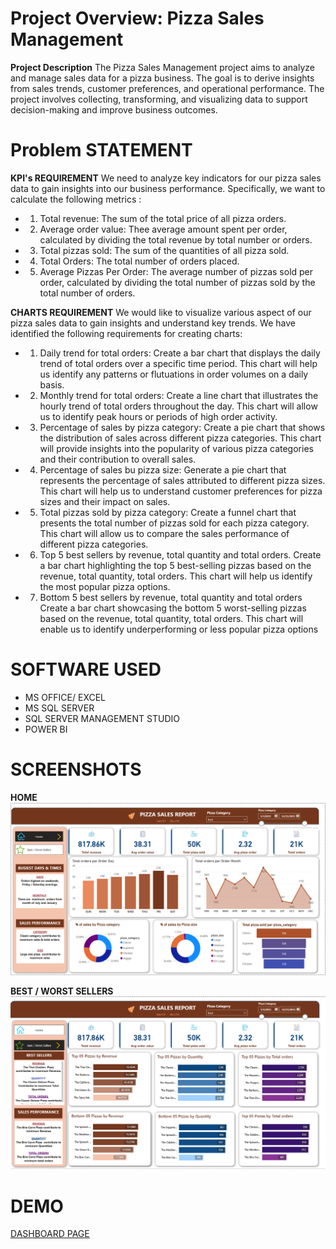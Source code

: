 # Project Overview: Pizza Sales Management
**Project Description**
The Pizza Sales Management project aims to analyze and manage sales data for a pizza business. The goal is to derive insights from sales trends, customer preferences, and operational performance. The project involves collecting, transforming, and visualizing data to support decision-making and improve business outcomes.
# Problem STATEMENT

**KPI's  REQUIREMENT**
We need to analyze key indicators for our pizza sales data to gain insights into our business performance. Specifically, we want to calculate the following metrics : 

* 1. Total revenue: The sum of the total price of all pizza orders.

* 2. Average order value: Thee average amount spent per order, calculated by dividing the total revenue by total number or orders.

* 3. Total pizzas sold: The sum of the quantities of all pizza sold.

* 4. Total Orders: The total number of orders placed.

* 5. Average Pizzas Per Order: The average number of pizzas sold per order, calculated by dividing the total number of pizzas sold by the total number of orders.

**CHARTS REQUIREMENT**
We would like to visualize various aspect of our pizza sales data to gain insights and understand key trends. We have identified the following requirements for creating charts:

* 1. Daily trend for total orders:
Create a bar chart that displays the daily trend of total orders over a specific time period. This chart will help us identify any patterns or flutuations in order volumes on a daily basis.

* 2. Monthly trend for total orders:
Create a line chart that illustrates the hourly trend of total orders throughout the day. This chart will allow us to identify peak hours or periods of high order activity.

* 3. Percentage of sales by pizza category:
Create a pie chart that shows the distribution of sales across different pizza categories. This chart will provide insights into the popularity of various pizza categories and their contribution to overall sales.

* 4. Percentage of sales bu pizza size:
Generate a pie chart that represents the percentage of sales attributed to different pizza sizes. This chart will help us to understand customer preferences for pizza sizes and their impact on sales.

* 5. Total pizzas sold by pizza category: Create a funnel chart that presents the total number of pizzas sold for each pizza category. This chart will allow us to compare the sales performance of different pizza categories.

* 6. Top 5 best sellers by revenue, total quantity and total orders.
Create a bar chart highlighting the top 5 best-selling pizzas based on the revenue, total quantity, total orders. This chart will help us identify the most popular pizza options.

* 7. Bottom 5 best sellers by revenue, total quantity and total orders
Create a bar chart showcasing the bottom 5 worst-selling pizzas based on the revenue, total quantity, total orders. This chart will enable us to identify underperforming or less popular pizza options 

# SOFTWARE USED

* MS OFFICE/ EXCEL
* MS SQL SERVER 
* SQL SERVER MANAGEMENT STUDIO
* POWER BI



# SCREENSHOTS

**HOME**
![HOME](screenshots/home.png)

**BEST / WORST SELLERS**
![BEST / WORST SELLERS](screenshots/best-worst-sellers.png)

# DEMO
[DASHBOARD PAGE](pizza-management-sales-2024-09-04-08-32-47_AonavO5a.mp4)